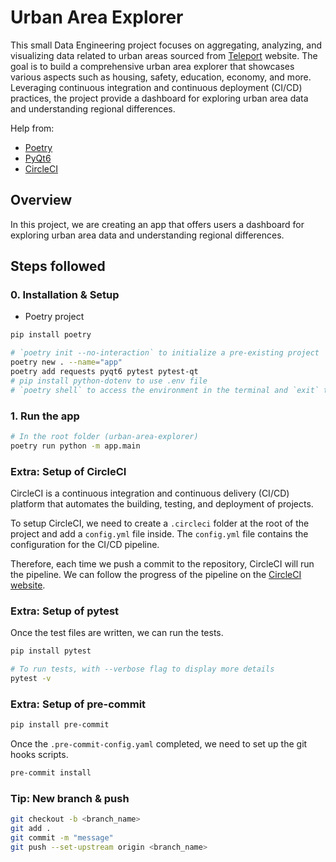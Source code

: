 # Urban Area Explorer

This small Data Engineering project focuses on aggregating, analyzing, and visualizing data related to urban areas sourced from [Teleport](http://developers.teleport.org) website. The goal is to build a comprehensive urban area explorer that showcases various aspects such as housing, safety, education, economy, and more. Leveraging continuous integration and continuous deployment (CI/CD) practices, the project provide a dashboard for exploring urban area data and understanding regional differences.

Help from:

- [Poetry](https://python-poetry.org)
- [PyQt6](https://www.pythonguis.com/pyqt6-tutorial/)
- [CircleCI](https://circleci.com/docs/)

## Overview

In this project, we are creating an app that offers users a dashboard for exploring urban area data and understanding regional differences.

## Steps followed

### 0. Installation & Setup

- Poetry project

```bash
pip install poetry

# `poetry init --no-interaction` to initialize a pre-existing project
poetry new . --name="app"
poetry add requests pyqt6 pytest pytest-qt
# pip install python-dotenv to use .env file
# `poetry shell` to access the environment in the terminal and `exit` to exit the environment
```

### 1. Run the app

```bash
# In the root folder (urban-area-explorer)
poetry run python -m app.main
```

### Extra: Setup of CircleCI

CircleCI is a continuous integration and continuous delivery (CI/CD) platform that automates the building, testing, and deployment of projects.

To setup CircleCI, we need to create a `.circleci` folder at the root of the project and add a `config.yml` file inside. The `config.yml` file contains the configuration for the CI/CD pipeline.

Therefore, each time we push a commit to the repository, CircleCI will run the pipeline. We can follow the progress of the pipeline on the [CircleCI website](https://app.circleci.com).

### Extra: Setup of pytest

Once the test files are written, we can run the tests.

```bash
pip install pytest

# To run tests, with --verbose flag to display more details
pytest -v
```

### Extra: Setup of pre-commit

```bash
pip install pre-commit
```

Once the `.pre-commit-config.yaml` completed, we need to set up the git hooks scripts.

```bash
pre-commit install
```

### Tip: New branch & push

```bash
git checkout -b <branch_name>
git add .
git commit -m "message"
git push --set-upstream origin <branch_name>
```
